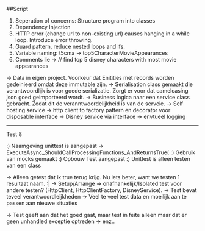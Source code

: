 ﻿##Script

1. Seperation of concerns: Structure program into classes
2. Dependency Injection
3. HTTP error (change url to non-existing url) causes hanging in a while loop. Introduce error throwing.
4. Guard pattern, reduce nested loops and ifs.
5. Variable naming: t5cma -> top5CharacterMovieAppearances
6. Comments lie -> // find top 5 disney characters with most movie appearances

-> Data in eigen project. Voorkeur dat Enitities met records worden gedeinieerd omdat deze immutable zijn.
-> Serialisation class gemaakt die verantwoordlijk is voor goede serializatie. Zorgt er voor dat camelcasing json goed geimporteerd wordt.
-> Business logica naar een service class gebracht. Zodat dit de veranntwoordelijkheid is van de servcie.
-> Self hosting service
-> http client to factory pattern en decorator voor disposable interface
-> Disney service via interface
-> envtueel logging

----
Test
8

:) Naamgeving unittest is aangepast
 -> ExecuteAsync_ShouldCallProcessingFunctions_AndReturnsTrue(
:) Gebruik van mocks gemaakt
:) Opbouw Test aangepast
:) Unittest is alleen testen van een class 

-> Alleen getest dat ik true terug krijg. Nu iets beter, want we testen 1 resultaat naam.
:| -> Setup/Arrange => onafhankelijk/Isolated test voor andere testen? (HttpClient, HttpClientFactory, DisneyService). 
-> Test bevat teveel verantwoordleijkheden
-> Veel te veel test data en moeilijk aan te passen aan nieuwe situaties

-> Test geeft aan dat het goed gaat, maar test in feite alleen maar dat er geen unhandled exceptie optreden
-> enz..